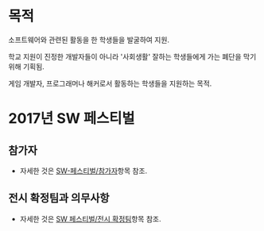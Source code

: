 <!-- TITLE: SW 페스티벌 -->
<!-- SUBTITLE: 경희대 소프트웨어 대학에서 주최하는 전시회. -->

# 목적
소프트웨어와 관련된 활동을 한 학생들을 발굴하여 지원.

학교 지원이 진정한 개발자들이 아니라 '사회생활' 잘하는 학생들에게 가는 폐단을 막기 위해 기획됨.

게임 개발자, 프로그래머나 해커로서 활동하는 학생들을 지원하는 목적. 


# 2017년 SW 페스티벌
## 참가자
- 자세한 것은 [SW-페스티벌/참가자](/SW-페스티벌/참가자)항목 참조.

## 전시 확정팀과 의무사항
- 자세한 것은 [SW 페스티벌/전시 확정팀](/SW-페스티벌/전시-확정팀)항목 참조.